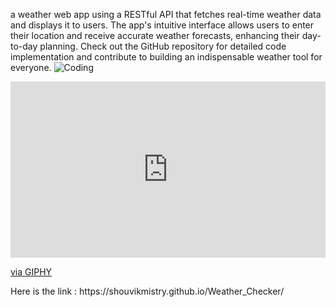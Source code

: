 a weather web app using a RESTful API that fetches real-time weather data and displays it to users. The app's intuitive interface allows users to enter their location and receive accurate weather forecasts, enhancing their day-to-day planning. Check out the GitHub repository for detailed code implementation and contribute to building an indispensable weather tool for everyone.
<img src="https://user-images.githubusercontent.com/74038190/214644145-264f4759-7633-441e-9d67-d8dda9d50d26.gif"
 alt="Coding" >

 <div style="width:100%;height:0;padding-bottom:56%;position:relative;"><iframe src="https://giphy.com/embed/Vd8tNvUJl2PXZqOPe4" width="100%" height="100%" style="position:absolute" frameBorder="0" class="giphy-embed" allowFullScreen></iframe></div><p><a href="https://giphy.com/gifs/alltheanimeuk-screen-anime-limited-all-the-Vd8tNvUJl2PXZqOPe4">via GIPHY</a></p>
Here is the link : https://shouvikmistry.github.io/Weather_Checker/
